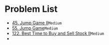 # Problem List
- [45. Jump Game II](./45.md)`Medium`
- [55. Jump Game](./55.md)`Medium`
- [122. Best Time to Buy and Sell Stock II](./49.md)`Medium`
- 
